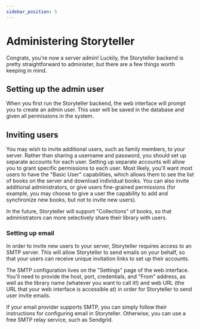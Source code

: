 ```yaml
---
sidebar_position: 5
---
```


# Administering Storyteller

Congrats, you're now a server admin! Luckily, the Storyteller backend is pretty
straightforward to administer, but there are a few things worth keeping in mind.

## Setting up the admin user

When you first run the Storyteller backend, the web interface will prompt you to
create an admin user. This user will be saved in the database and given all
permissions in the system.

## Inviting users

You may wish to invite additional users, such as family members, to your server.
Rather than sharing a username and password, you should set up separate accounts
for each user. Setting up separate accounts will allow you to grant specific
permissions to each user. Most likely, you'll want most users to have the "Basic
User" capabilities, which allows them to see the list of books on the server and
download individual books. You can also invite additional administrators, or
give users fine-grained permissions (for example, you may choose to give a user
the capability to add and synchronize new books, but not to invite new users).

In the future, Storyteller will support "Collections" of books, so that
administrators can more selectively share their library with users.

### Setting up email

In order to invite new users to your server, Storyteller requires access to an
SMTP server. This will allow Storyteller to send emails on your behalf, so that
your users can receive unique invitation links to set up their accounts.

The SMTP configuration lives on the "Settings" page of the web interface. You'll
need to provide the host, port, credentials, and "From" address, as well as the
library name (whatever you want to call it!) and web URL (the URL that your web
interface is accessible at) in order for Storyteller to send user invite emails.

If your email provider supports SMTP, you can simply follow their instructions
for configuring email in Storyteller. Otherwise, you can use a free SMTP relay
service, such as Sendgrid.
